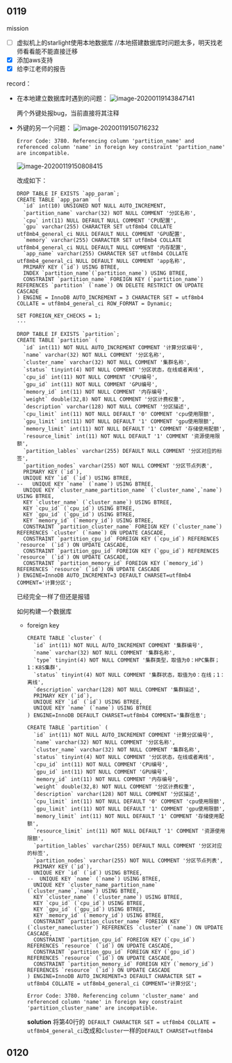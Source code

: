 ## 0119

mission

- [ ] 虚拟机上的starlight使用本地数据库
  //本地搭建数据库时问题太多，明天找老师看看能不能直接迁移
- [x] 添加aws支持
- [x] 给李江老师的报告

record：

* 在本地建立数据库时遇到的问题：
  ![image-20200119143847141](D:\sysu\git\Note\2020\image-20200119143847141.png)

  两个外键处报bug，当前直接将其注释

* 外键的另一个问题：
  ![image-20200119150716232](D:\sysu\git\Note\2020\image-20200119150716232.png)

  `Error Code: 3780. Referencing column 'partition_name' and referenced column 'name' in foreign key constraint 'partition_name' are incompatible.`

  ![image-20200119150808415](D:\sysu\git\Note\2020\image-20200119150808415.png)

  改成如下：

  ```mysql
  DROP TABLE IF EXISTS `app_param`;
  CREATE TABLE `app_param`  (
    `id` int(10) UNSIGNED NOT NULL AUTO_INCREMENT,
    `partition_name` varchar(32) NOT NULL COMMENT '分区名称',
    `cpu` int(11) NULL DEFAULT NULL COMMENT 'CPU配置',
    `gpu` varchar(255) CHARACTER SET utf8mb4 COLLATE utf8mb4_general_ci NULL DEFAULT NULL COMMENT 'GPU配置',
    `memory` varchar(255) CHARACTER SET utf8mb4 COLLATE utf8mb4_general_ci NULL DEFAULT NULL COMMENT '内存配置',
    `app_name` varchar(255) CHARACTER SET utf8mb4 COLLATE utf8mb4_general_ci NULL DEFAULT NULL COMMENT 'app名称',
    PRIMARY KEY (`id`) USING BTREE,
    INDEX `partition_name`(`partition_name`) USING BTREE,
    CONSTRAINT `partition_name` FOREIGN KEY (`partition_name`) REFERENCES `partition` (`name`) ON DELETE RESTRICT ON UPDATE CASCADE
  ) ENGINE = InnoDB AUTO_INCREMENT = 3 CHARACTER SET = utf8mb4 COLLATE = utf8mb4_general_ci ROW_FORMAT = Dynamic;
  
  SET FOREIGN_KEY_CHECKS = 1;
  ···
  
  DROP TABLE IF EXISTS `partition`;
  CREATE TABLE `partition` (
    `id` int(11) NOT NULL AUTO_INCREMENT COMMENT '计算分区编号',
    `name` varchar(32) NOT NULL COMMENT '分区名称',
    `cluster_name` varchar(32) NOT NULL COMMENT '集群名称',
    `status` tinyint(4) NOT NULL COMMENT '分区状态，在线或者离线',
    `cpu_id` int(11) NOT NULL COMMENT 'CPU编号',
    `gpu_id` int(11) NOT NULL COMMENT 'GPU编号',
    `memory_id` int(11) NOT NULL COMMENT '内存编号',
    `weight` double(32,8) NOT NULL COMMENT '分区计费权重',
    `description` varchar(128) NOT NULL COMMENT '分区描述',
    `cpu_limit` int(11) NOT NULL DEFAULT '0' COMMENT 'cpu使用限额',
    `gpu_limit` int(11) NOT NULL DEFAULT '1' COMMENT 'gpu使用限额',
    `memory_limit` int(11) NOT NULL DEFAULT '1' COMMENT '存储使用配额',
    `resource_limit` int(11) NOT NULL DEFAULT '1' COMMENT '资源使用限额',
    `partition_lables` varchar(255) DEFAULT NULL COMMENT '分区对应的标签',
    `partition_nodes` varchar(255) NOT NULL COMMENT '分区节点列表',
    PRIMARY KEY (`id`),
    UNIQUE KEY `id` (`id`) USING BTREE,
  --   UNIQUE KEY `name` (`name`) USING BTREE,
    UNIQUE KEY `cluster_name_partition_name` (`cluster_name`,`name`) USING BTREE,
    KEY `cluster_name` (`cluster_name`) USING BTREE,
    KEY `cpu_id` (`cpu_id`) USING BTREE,
    KEY `gpu_id` (`gpu_id`) USING BTREE,
    KEY `memory_id` (`memory_id`) USING BTREE,
    CONSTRAINT `partition_cluster_name` FOREIGN KEY (`cluster_name`) REFERENCES `cluster` (`name`) ON UPDATE CASCADE,
    CONSTRAINT `partition_cpu_id` FOREIGN KEY (`cpu_id`) REFERENCES `resource` (`id`) ON UPDATE CASCADE,
    CONSTRAINT `partition_gpu_id` FOREIGN KEY (`gpu_id`) REFERENCES `resource` (`id`) ON UPDATE CASCADE,
    CONSTRAINT `partition_memory_id` FOREIGN KEY (`memory_id`) REFERENCES `resource` (`id`) ON UPDATE CASCADE
  ) ENGINE=InnoDB AUTO_INCREMENT=3 DEFAULT CHARSET=utf8mb4 COMMENT='计算分区';
  
  ```

  已经完全一样了但还是报错

  如何构建一个数据库

  * foreign key

    ```mysql
    CREATE TABLE `cluster` (
      `id` int(11) NOT NULL AUTO_INCREMENT COMMENT '集群编号',
      `name` varchar(32) NOT NULL COMMENT '集群名称',
      `type` tinyint(4) NOT NULL COMMENT '集群类型，取值为0：HPC集群；1：K8S集群',
      `status` tinyint(4) NOT NULL COMMENT '集群状态，取值为0：在线；1：离线',
      `description` varchar(128) NOT NULL COMMENT '集群描述',
      PRIMARY KEY (`id`),
      UNIQUE KEY `id` (`id`) USING BTREE,
      UNIQUE KEY `name` (`name`) USING BTREE
    ) ENGINE=InnoDB DEFAULT CHARSET=utf8mb4 COMMENT='集群信息';
    
    CREATE TABLE `partition` (
      `id` int(11) NOT NULL AUTO_INCREMENT COMMENT '计算分区编号',
      `name` varchar(32) NOT NULL COMMENT '分区名称',
      `cluster_name` varchar(32) NOT NULL COMMENT '集群名称',
      `status` tinyint(4) NOT NULL COMMENT '分区状态，在线或者离线',
      `cpu_id` int(11) NOT NULL COMMENT 'CPU编号',
      `gpu_id` int(11) NOT NULL COMMENT 'GPU编号',
      `memory_id` int(11) NOT NULL COMMENT '内存编号',
      `weight` double(32,8) NOT NULL COMMENT '分区计费权重',
      `description` varchar(128) NOT NULL COMMENT '分区描述',
      `cpu_limit` int(11) NOT NULL DEFAULT '0' COMMENT 'cpu使用限额',
      `gpu_limit` int(11) NOT NULL DEFAULT '1' COMMENT 'gpu使用限额',
      `memory_limit` int(11) NOT NULL DEFAULT '1' COMMENT '存储使用配额',
      `resource_limit` int(11) NOT NULL DEFAULT '1' COMMENT '资源使用限额',
      `partition_lables` varchar(255) DEFAULT NULL COMMENT '分区对应的标签',
      `partition_nodes` varchar(255) NOT NULL COMMENT '分区节点列表',
      PRIMARY KEY (`id`),
      UNIQUE KEY `id` (`id`) USING BTREE,
    --  UNIQUE KEY `name` (`name`) USING BTREE,
      UNIQUE KEY `cluster_name_partition_name` (`cluster_name`,`name`) USING BTREE,
      KEY `cluster_name` (`cluster_name`) USING BTREE,
      KEY `cpu_id` (`cpu_id`) USING BTREE,
      KEY `gpu_id` (`gpu_id`) USING BTREE,
      KEY `memory_id` (`memory_id`) USING BTREE,
      CONSTRAINT `partition_cluster_name` FOREIGN KEY (`cluster_namecluster`) REFERENCES `cluster` (`name`) ON UPDATE CASCADE,
      CONSTRAINT `partition_cpu_id` FOREIGN KEY (`cpu_id`) REFERENCES `resource` (`id`) ON UPDATE CASCADE,
      CONSTRAINT `partition_gpu_id` FOREIGN KEY (`gpu_id`) REFERENCES `resource` (`id`) ON UPDATE CASCADE,
      CONSTRAINT `partition_memory_id` FOREIGN KEY (`memory_id`) REFERENCES `resource` (`id`) ON UPDATE CASCADE
    ) ENGINE=InnoDB AUTO_INCREMENT=3 DEFAULT CHARACTER SET = utf8mb4 COLLATE = utf8mb4_general_ci COMMENT='计算分区';
    ```

    `Error Code: 3780. Referencing column 'cluster_name' and referenced column 'name' in foreign key constraint 'partition_cluster_name' are incompatible.`

    **solution** 将第40行的` DEFAULT CHARACTER SET = utf8mb4 COLLATE = utf8mb4_general_ci`改成和`cluster`一样的`DEFAULT CHARSET=utf8mb4`

## 0120

